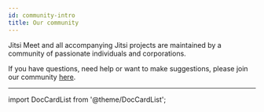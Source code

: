 ```yaml
---
id: community-intro
title: Our community
---
```


Jitsi Meet and all accompanying Jitsi projects are maintained by a community of
passionate individuals and corporations.

If you have questions, need help or want to make suggestions, please join our community
[here](https://community.jitsi.org/).

<hr />

import DocCardList from '@theme/DocCardList';

<DocCardList />
